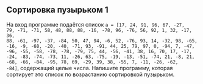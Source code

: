 ## Сортировка пузырьком 1

На вход программе подаётся список <code>a = [17, 24, 91, 96, 67, -27, 79, -71, -71, 58, 48, 88, 88, -16, -78,
96, -76, 56, 92, 1, 32, -17, 36, 88, -61, -97, -37, -84, 50, 47, 94, -6, 52, -76, 93, 14, -32, 98, -65, -16, -9, -68,
-20, -40, -71, 93, -91, 44, 25, 79, 97, 0, -94, 7, -47, -96, -55, -58, -78, -78, -79, 75, 44, -56, -41, 38, 16, 70, 17,
-17, -24, -83, -74, -73, 11, -26, 63, -75, -19, -13, -51, -74, 21, -8, 21, -68, -66, -84, -95, 78, 69, -29, 39, 38,
-55, 7, -11, -26, -62, -84]</code>, содержащий целые числа. Напишите программу, которая сортирует это список
по возрастанию сортировкой пузырьком.
